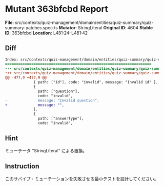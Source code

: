 # Mutant 363bfcbd Report

**File**: src/contexts/quiz-management/domain/entities/quiz-summary/quiz-summary-patches.spec.ts
**Mutator**: StringLiteral
**Original ID**: 4604
**Stable ID**: 363bfcbd
**Location**: L481:24–L481:42

## Diff

```diff
Index: src/contexts/quiz-management/domain/entities/quiz-summary/quiz-summary-patches.spec.ts
===================================================================
--- src/contexts/quiz-management/domain/entities/quiz-summary/quiz-summary-patches.spec.ts	original
+++ src/contexts/quiz-management/domain/entities/quiz-summary/quiz-summary-patches.spec.ts	mutated #4604
@@ -477,9 +477,9 @@
             { path: ["id"], code: "invalid", message: "Invalid id" },
             {
               path: ["question"],
               code: "invalid",
-              message: "Invalid question",
+              message: "",
             },
             {
               path: ["answerType"],
               code: "invalid",
```

## Hint

ミューテータ "StringLiteral" による置換。

## Instruction

このサバイブ・ミューテーションを失敗させる最小テストを設計してください。
